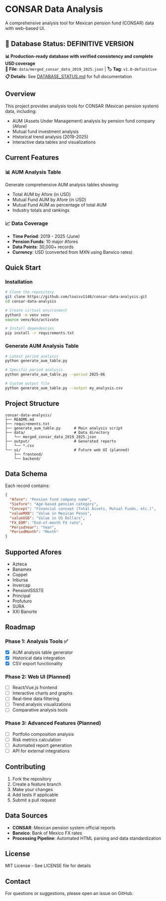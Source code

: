 # CONSAR Data Analysis

A comprehensive analysis tool for Mexican pension fund (CONSAR) data with web-based UI.

## 🎯 **Database Status: DEFINITIVE VERSION** 
**📊 Production-ready database with verified consistency and complete USD coverage**  
**📁 File**: `data/merged_consar_data_2019_2025.json` | **🏷️ Tag**: `v1.0-definitive`  
**📋 Details**: See [DATABASE_STATUS.md](DATABASE_STATUS.md) for full documentation

## Overview

This project provides analysis tools for CONSAR (Mexican pension system) data, including:
- AUM (Assets Under Management) analysis by pension fund company (Afore)
- Mutual fund investment analysis
- Historical trend analysis (2019-2025)
- Interactive data tables and visualizations

## Current Features

### 📊 AUM Analysis Table
Generate comprehensive AUM analysis tables showing:
- Total AUM by Afore (in USD)
- Mutual Fund AUM by Afore (in USD)
- Mutual Fund AUM as percentage of total AUM
- Industry totals and rankings

### 📈 Data Coverage
- **Time Period**: 2019 - 2025 (June)
- **Pension Funds**: 10 major Afores
- **Data Points**: 30,000+ records
- **Currency**: USD (converted from MXN using Banxico rates)

## Quick Start

### Installation

```bash
# Clone the repository
git clone https://github.com/louisv1148/consar-data-analysis.git
cd consar-data-analysis

# Create virtual environment
python3 -m venv venv
source venv/bin/activate

# Install dependencies
pip install -r requirements.txt
```

### Generate AUM Analysis Table

```bash
# Latest period analysis
python generate_aum_table.py

# Specific period analysis
python generate_aum_table.py --period 2025-06

# Custom output file
python generate_aum_table.py --output my_analysis.csv
```

## Project Structure

```
consar-data-analysis/
├── README.md
├── requirements.txt
├── generate_aum_table.py      # Main analysis script
├── data/                      # Data directory
│   └── merged_consar_data_2019_2025.json
├── output/                    # Generated reports
│   └── *.csv
└── ui/                        # Future web UI (planned)
    ├── frontend/
    └── backend/
```

## Data Schema

Each record contains:
```json
{
  "Afore": "Pension fund company name",
  "Siefore": "Age-based pension category", 
  "Concept": "Financial concept (Total Assets, Mutual Funds, etc.)",
  "valueMXN": "Value in Mexican Pesos",
  "valueUSD": "Value in US Dollars",
  "FX_EOM": "End-of-month FX rate",
  "PeriodYear": "Year",
  "PeriodMonth": "Month"
}
```

## Supported Afores

- Azteca
- Banamex  
- Coppel
- Inbursa
- Invercap
- PensionISSSTE
- Principal
- Profuturo
- SURA
- XXI Banorte

## Roadmap

### Phase 1: Analysis Tools ✅
- [x] AUM analysis table generator
- [x] Historical data integration
- [x] CSV export functionality

### Phase 2: Web UI (Planned)
- [ ] React/Vue.js frontend
- [ ] Interactive charts and graphs
- [ ] Real-time data filtering
- [ ] Trend analysis visualizations
- [ ] Comparative analysis tools

### Phase 3: Advanced Features (Planned)
- [ ] Portfolio composition analysis
- [ ] Risk metrics calculation
- [ ] Automated report generation
- [ ] API for external integrations

## Contributing

1. Fork the repository
2. Create a feature branch
3. Make your changes
4. Add tests if applicable
5. Submit a pull request

## Data Sources

- **CONSAR**: Mexican pension system official reports
- **Banxico**: Bank of Mexico FX rates
- **Processing Pipeline**: Automated HTML parsing and data standardization

## License

MIT License - See LICENSE file for details

## Contact

For questions or suggestions, please open an issue on GitHub.